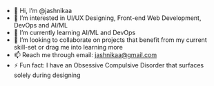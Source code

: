 - 👋 Hi, I’m @jashnikaa
- 👀 I’m interested in UI/UX Designing, Front-end Web Development, DevOps and AI/ML
- 🌱 I’m currently learning AI/ML and DevOps
- 💞️ I’m looking to collaborate on projects that benefit from my current skill-set or drag me into learning more 
- 📫 Reach me through email: jashnikaa@gmail.com
- ⚡ Fun fact: I have an Obsessive Compulsive Disorder that surfaces solely during designing

<!---
jashnikaa/jashnikaa is a ✨ special ✨ repository because its `README.md` (this file) appears on your GitHub profile.
You can click the Preview link to take a look at your changes.
--->
